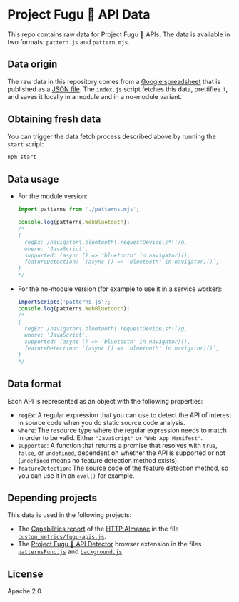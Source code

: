 # Project Fugu&nbsp;🐡 API Data

This repo contains raw data for Project Fugu&nbsp;🐡 APIs. The data is available
in two formats: `pattern.js` and `pattern.mjs`.

## Data origin

The raw data in this repository comes from a
[Google spreadsheet](https://docs.google.com/spreadsheets/d/1ndxh6sl0fSOLHFlMdSiLPqmGPMDVJqkJFYnQ0Hsmhwo/edit?usp=sharing)
that is published as a
[JSON file](https://sheets.googleapis.com/v4/spreadsheets/1ndxh6sl0fSOLHFlMdSiLPqmGPMDVJqkJFYnQ0Hsmhwo/values/Sheet2?alt=json&key=AIzaSyCkROWBarEOJ9hQJggyrlUFulOFA4h6AW0).
The `index.js` script fetches this data, prettifies it, and saves it locally in
a module and in a no-module variant.

## Obtaining fresh data

You can trigger the data fetch process described above by running the `start`
script:

```bash
npm start
```

## Data usage

- For the module version:

  ```js
  import patterns from './patterns.mjs';

  console.log(patterns.WebBluetooth);
  /*
  {
    regEx: /navigator\.bluetooth\.requestDevice\s*\(/g,
    where: 'JavaScript',
    supported: (async () => 'bluetooth' in navigator)(),
    featureDetection: `(async () => 'bluetooth' in navigator)()`,
  }
  */
  ```

- For the no-module version (for example to use it in a service worker):
  ```js
  importScripts('patterns.js');
  console.log(patterns.WebBluetooth);
  /*
  {
    regEx: /navigator\.bluetooth\.requestDevice\s*\(/g,
    where: 'JavaScript',
    supported: (async () => 'bluetooth' in navigator)(),
    featureDetection: `(async () => 'bluetooth' in navigator)()`,
  }
  */
  ```

## Data format

Each API is represented as an object with the following properties:

- `regEx`: A regular expression that you can use to detect the API of interest
  in source code when you do static source code analysis.
- `where`: The resource type where the regular expression needs to match in
  order to be valid. Either `"JavaScript"` or `"Web App Manifest"`.
- `supported`: A function that returns a promise that resolves with `true`,
  `false`, or `undefined`, dependent on whether the API is supported or not
  (`undefined` means no feature detection method exists).
- `featureDetection`: The source code of the feature detection method, so you
  can use it in an `eval()` for example.

## Depending projects

This data is used in the following projects:

- The
  [Capabilities report](https://almanac.httparchive.org/en/2020/capabilities) of
  the [HTTP Almanac](https://almanac.httparchive.org/) in the file
  [`custom_metrics/fugu-apis.js`](https://github.com/HTTPArchive/legacy.httparchive.org/blob/master/custom_metrics/fugu-apis.js).
- The
  [Project Fugu&nbsp;🐡 API Detector](https://github.com/tomayac/project-fugu-api-detector)
  browser extension in the files
  [`patternsFunc.js`](https://github.com/tomayac/project-fugu-api-detector/blob/main/patternsFunc.js#:~:text=import%20patterns%20from%20'.%2Fpatterns.mjs'%3B)
  and
  [`background.js`](<https://github.com/tomayac/project-fugu-api-detector/blob/main/background.js#:~:text=importscripts(%5B'patterns.js'%5D)%3B>).

## License

Apache 2.0.
